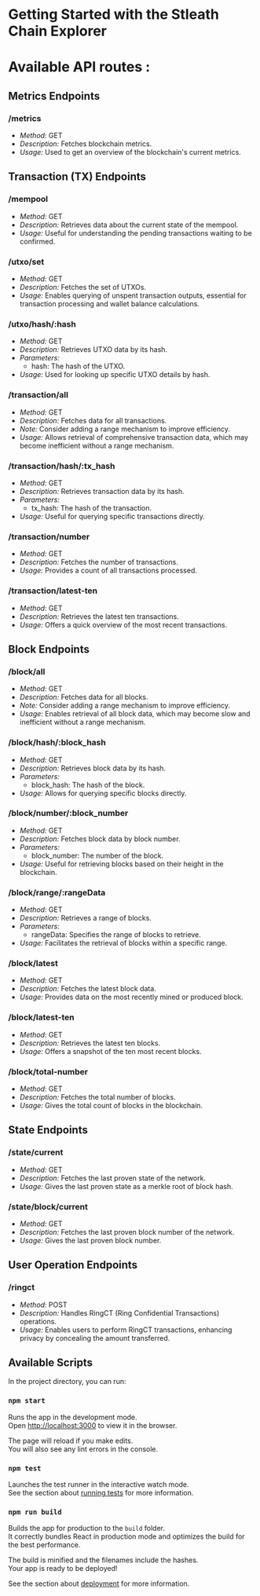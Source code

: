 # Getting Started with the Stleath Chain Explorer

# Available API routes :

## Metrics Endpoints

### /metrics

- _Method:_ GET
- _Description:_ Fetches blockchain metrics.
- _Usage:_ Used to get an overview of the blockchain's current metrics.

## Transaction (TX) Endpoints

### /mempool

- _Method:_ GET
- _Description:_ Retrieves data about the current state of the mempool.
- _Usage:_ Useful for understanding the pending transactions waiting to be confirmed.

### /utxo/set

- _Method:_ GET
- _Description:_ Fetches the set of UTXOs.
- _Usage:_ Enables querying of unspent transaction outputs, essential for transaction processing and wallet balance calculations.

### /utxo/hash/:hash

- _Method:_ GET
- _Description:_ Retrieves UTXO data by its hash.
- _Parameters:_
  - hash: The hash of the UTXO.
- _Usage:_ Used for looking up specific UTXO details by hash.

### /transaction/all

- _Method:_ GET
- _Description:_ Fetches data for all transactions.
- _Note:_ Consider adding a range mechanism to improve efficiency.
- _Usage:_ Allows retrieval of comprehensive transaction data, which may become inefficient without a range mechanism.

### /transaction/hash/:tx_hash

- _Method:_ GET
- _Description:_ Retrieves transaction data by its hash.
- _Parameters:_
  - tx_hash: The hash of the transaction.
- _Usage:_ Useful for querying specific transactions directly.

### /transaction/number

- _Method:_ GET
- _Description:_ Fetches the number of transactions.
- _Usage:_ Provides a count of all transactions processed.

### /transaction/latest-ten

- _Method:_ GET
- _Description:_ Retrieves the latest ten transactions.
- _Usage:_ Offers a quick overview of the most recent transactions.

## Block Endpoints

### /block/all

- _Method:_ GET
- _Description:_ Fetches data for all blocks.
- _Note:_ Consider adding a range mechanism to improve efficiency.
- _Usage:_ Enables retrieval of all block data, which may become slow and inefficient without a range mechanism.

### /block/hash/:block_hash

- _Method:_ GET
- _Description:_ Retrieves block data by its hash.
- _Parameters:_
  - block_hash: The hash of the block.
- _Usage:_ Allows for querying specific blocks directly.

### /block/number/:block_number

- _Method:_ GET
- _Description:_ Fetches block data by block number.
- _Parameters:_
  - block_number: The number of the block.
- _Usage:_ Useful for retrieving blocks based on their height in the blockchain.

### /block/range/:rangeData

- _Method:_ GET
- _Description:_ Retrieves a range of blocks.
- _Parameters:_
  - rangeData: Specifies the range of blocks to retrieve.
- _Usage:_ Facilitates the retrieval of blocks within a specific range.

### /block/latest

- _Method:_ GET
- _Description:_ Fetches the latest block data.
- _Usage:_ Provides data on the most recently mined or produced block.

### /block/latest-ten

- _Method:_ GET
- _Description:_ Retrieves the latest ten blocks.
- _Usage:_ Offers a snapshot of the ten most recent blocks.

### /block/total-number

- _Method:_ GET
- _Description:_ Fetches the total number of blocks.
- _Usage:_ Gives the total count of blocks in the blockchain.

## State Endpoints

### /state/current

- _Method:_ GET
- _Description:_ Fetches the last proven state of the network.
- _Usage:_ Gives the last proven state as a merkle root of block hash.

### /state/block/current

- _Method:_ GET
- _Description:_ Fetches the last proven block number of the network.
- _Usage:_ Gives the last proven block number.

## User Operation Endpoints

### /ringct

- _Method:_ POST
- _Description:_ Handles RingCT (Ring Confidential Transactions) operations.
- _Usage:_ Enables users to perform RingCT transactions, enhancing privacy by concealing the amount transferred.

## Available Scripts

In the project directory, you can run:

### `npm start`

Runs the app in the development mode.\
Open [http://localhost:3000](http://localhost:3000) to view it in the browser.

The page will reload if you make edits.\
You will also see any lint errors in the console.

### `npm test`

Launches the test runner in the interactive watch mode.\
See the section about [running tests](https://facebook.github.io/create-react-app/docs/running-tests) for more information.

### `npm run build`

Builds the app for production to the `build` folder.\
It correctly bundles React in production mode and optimizes the build for the best performance.

The build is minified and the filenames include the hashes.\
Your app is ready to be deployed!

See the section about [deployment](https://facebook.github.io/create-react-app/docs/deployment) for more information.

